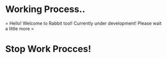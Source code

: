 # Working Process..
= Hello! Welcome to Rabbit tool! Currently under development! Please wait a little more =
# Stop Work Procces!

